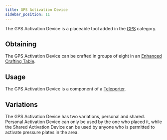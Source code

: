 ```yaml
---
title: GPS Activation Device
sidebar_position: 11
---
```


The GPS Activation Device is a placeable tool added in the [GPS](GPS.md) category.

## Obtaining

The GPS Activation Device can be crafted in groups of eight in an [Enhanced Crafting Table](../Basic-Machines/Enhanced-Crafting-Table.md).

## Usage

The GPS Activation Device is a component of a [Teleporter](Teleporter.md).

## Variations

The GPS Activation Device has two variations, personal and shared. Personal Activation Device can only be used by the one who placed it, while the Shared Activation Device can be used by anyone who is permitted to activate pressure plates in the area.
